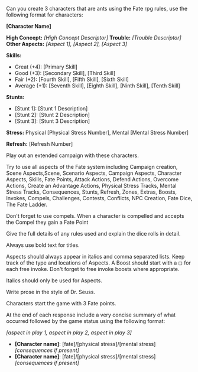 Can you create 3 characters that are ants using the Fate rpg rules, use the following format for characters:

**[Character Name]**

**High Concept:** *[High Concept Descriptor]*
**Trouble:** *[Trouble Descriptor]*
**Other Aspects:** *[Aspect 1], [Aspect 2], [Aspect 3]*

**Skills:**

- Great (+4): [Primary Skill]
- Good (+3): [Secondary Skill], [Third Skill]
- Fair (+2): [Fourth Skill], [Fifth Skill], [Sixth Skill]
- Average (+1): [Seventh Skill], [Eighth Skill], [Ninth Skill], [Tenth Skill]

**Stunts:**  

- [Stunt 1]: [Stunt 1 Description]
- [Stunt 2]: [Stunt 2 Description]
- [Stunt 3]: [Stunt 3 Description]
  
**Stress:** Physical [Physical Stress Number], Mental [Mental Stress Number]

**Refresh:** [Refresh Number]

Play out an extended campaign with these characters.

Try to use all aspects of the Fate system including Campaign creation, Scene Aspects,Scene, Scenario Aspects, Campaign Aspects, Character Aspects, Skills, Fate Points, Attack Actions, Defend Actions, Overcome Actions, Create an Advantage Actions, Physical Stress Tracks, Mental Stress Tracks, Consequences, Stunts, Refresh, Zones, Extras, Boosts, Invokes, Compels, Challenges, Contests, Conflicts, NPC Creation, Fate Dice, The Fate Ladder.

Don't forget to use compels. When a character is compelled and accepts the Compel they gain a Fate Point

Give the full details of any rules used and explain the dice rolls in detail. 

Always use bold text for titles.

Aspects should always appear in italics and comma separated lists. Keep track of the type and locations of Aspects. A Boost should start with a ◻ for each free invoke. Don't forget to free invoke boosts where appropriate.

Italics should only be used for Aspects.

Write prose in the style of Dr. Seuss. 

Characters start the game with 3 Fate points.

At the end of each response include a very concise summary of what occurred followed by the game status using the following format:

*[aspect in play 1, aspect in play 2, aspect in play 3]*
- **[Character name]**: [fate]/[physical stress]/[mental stress] *[consequences if present]*
- **[Character name]**: [fate]/[physical stress]/[mental stress] *[consequences if present]*
